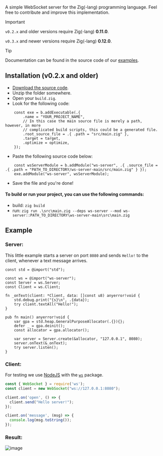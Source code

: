 A simple WebSocket server for the Zig(-lang) programming language. Feel free to contribute and improve this implementation.

> [!IMPORTANT]
> `v0.2.x` and older versions require Zig(-lang) **0.11.0**.
> 
> `v0.3.x` and newer versions require Zig(-lang) **0.12.0**.

> [!TIP]
> Documentation can be found in the source code of our [examples](https://github.com/ws-zig/ws-server/tree/main/examples).

## Installation (v0.2.x and older)
- [Download the source code](https://github.com/ws-zig/ws-server/archive/refs/heads/main.zip).
- Unzip the folder somewhere.
- Open your `build.zig`.
- Look for the following code:
```zig
    const exe = b.addExecutable(.{
        .name = "YOUR_PROJECT_NAME",
        // In this case the main source file is merely a path, however, in more
        // complicated build scripts, this could be a generated file.
        .root_source_file = .{ .path = "src/main.zig" },
        .target = target,
        .optimize = optimize,
    });
```
- Paste the following source code below:
```zig
    const wsServerModule = b.addModule("ws-server", .{ .source_file = .{ .path = "PATH_TO_DIRECTORY/ws-server-main/src/main.zig" } });
    exe.addModule("ws-server", wsServerModule);
```
- Save the file and you're done!

#### To build or run your project, you can use the following commands:
- build: `zig build`
- run: `zig run .\src\main.zig --deps ws-server --mod ws-server::PATH_TO_DIRECTORY\ws-server-main\src\main.zig`

## Example
### Server:
This little example starts a server on port `8080` and sends `Hello!` to the client, whenever a text message arrives.
```zig
const std = @import("std");

const ws = @import("ws-server");
const Server = ws.Server;
const Client = ws.Client;

fn _onText(client: *Client, data: []const u8) anyerror!void {
    std.debug.print("{s}\n", .{data});
    try client.textAll("Hello!");
}

pub fn main() anyerror!void {
    var gpa = std.heap.GeneralPurposeAllocator(.{}){};
    defer _ = gpa.deinit();
    const allocator = gpa.allocator();

    var server = Server.create(&allocator, "127.0.0.1", 8080);
    server.onText(&_onText);
    try server.listen();
}
```

### Client:
For testing we use [NodeJS](https://nodejs.org/) with the [`ws`](https://www.npmjs.com/package/ws) package.
```js
const { WebSocket } = require('ws');
const client = new WebSocket("ws://127.0.0.1:8080");

client.on('open', () => {
  client.send("Hello server!");
});

client.on('message', (msg) => {
  console.log(msg.toString());
});
```

### Result:
![image](https://github.com/ws-zig/ws-server/assets/154023155/1a209e56-c115-4f90-ab86-9c359ba90f5f)

